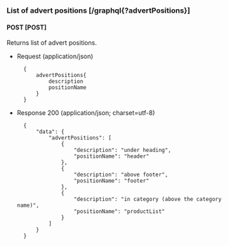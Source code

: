 ### List of advert positions [/graphql{?advertPositions}]

#### POST [POST]

Returns list of advert positions.

- Request (application/json)

        {
            advertPositions{
                description
                positionName
            }
        }


- Response 200 (application/json; charset=utf-8)

        {
            "data": {
                "advertPositions": [
                    {
                        "description": "under heading",
                        "positionName": "header"
                    },
                    {
                        "description": "above footer",
                        "positionName": "footer"
                    },
                    {
                        "description": "in category (above the category name)",
                        "positionName": "productList"
                    }
                ]
            }
        }
